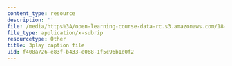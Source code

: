 ```yaml
---
content_type: resource
description: ''
file: /media/https%3A/open-learning-course-data-rc.s3.amazonaws.com/18-01sc-single-variable-calculus-fall-2010/f408a726e83fb433e0681f5c96b1d0f2_fK6cu99OSEU.srt
file_type: application/x-subrip
resourcetype: Other
title: 3play caption file
uid: f408a726-e83f-b433-e068-1f5c96b1d0f2
---
```

